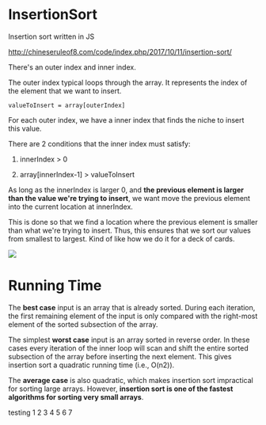 # InsertionSort
Insertion sort written in JS

http://chineseruleof8.com/code/index.php/2017/10/11/insertion-sort/

There's an outer index and inner index.

The outer index typical loops through the array. It represents the index
of the element that we want to insert.

    valueToInsert = array[outerIndex]

For each outer index, we have a inner index that finds the niche to insert
this value.

There are 2 conditions that the inner index must satisfy:

1) innerIndex > 0

2) array[innerIndex-1] > valueToInsert


As long as the innerIndex is larger 0, and **the previous element is larger than
the value we're trying to insert**, we want move the previous element into the
current location at innerIndex.

This is done so that we find a location where the previous element is smaller than
what we're trying to insert. Thus, this ensures that we sort our values from
smallest to largest. Kind of like how we do it for a deck of cards.

![](http://www.geeksforgeeks.org/wp-content/uploads/gq/2013/03/Insertion-Sort-300x257.jpg)

# Running Time

The **best case** input is an array that is already sorted. During each iteration, the first remaining element of the input is only compared with the right-most element of the sorted subsection of the array.

The simplest **worst case** input is an array sorted in reverse order. In these cases every iteration of the inner loop will scan and shift the entire sorted subsection of the array before inserting the next element. This gives insertion sort a quadratic running time (i.e., O(n2)).

The **average case** is also quadratic, which makes insertion sort impractical for sorting large arrays. However, **insertion sort is one of the fastest algorithms for sorting very small arrays**. 

testing 1 2 3 4 5 6 7
